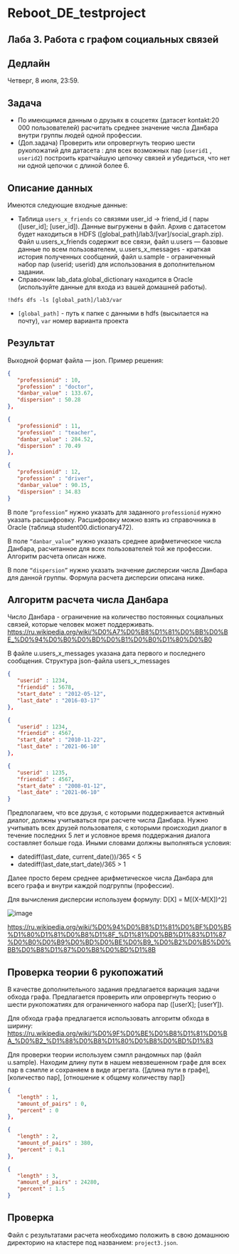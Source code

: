 # Reboot_DE_testproject

## Лаба 3. Работа с графом социальных связей

## Дедлайн

Четверг, 8 июля, 23:59.

## Задача

* По имеющимся данным о друзьях в соцсетях (датасет kontakt:20 000 пользователей) расчитать среднее значение числа Данбара внутри группы людей одной профессии.
* (Доп.задача) Проверить или опровергнуть теорию шести рукопожатий для датасета : для всех возможных пар (`userid1` , `userid2`) построить кратчайшую цепочку связей и убедиться, что нет ни одной цепочки с длиной более 6.

## Описание данных

Имеются следующие входные данные:

* Таблица `users_x_friends` со связями user_id -> friend_id ( пары ([user_id]; [user_id]). Данные выгружены в файл.
   Архив с датасетом будет находиться в HDFS ([global_path]/lab3/[var]/social_graph.zip). Файл u.users_x_friends содержит все связи, файл u.users — базовые данные по всем пользователем,      u.users_x_messages - краткая история полученных сообщений, файл u.sample - ограниченный набор пар (userid; userid) для использования в дополнительном задании.
* Справочник lab_data.global_dictionary находится в Oracle (используйте данные для входа из вашей домашней работы). 

`!hdfs dfs -ls [global_path]/lab3/var`
* `[global_path]` - путь к папке с данными в hdfs (высылается на почту), `var` номер варианта проекта

## Результат

Выходной формат файла — json. Пример решения:

```json
{
   "professionid" : 10,
   "profession" : "doctor",
   "danbar_value" : 133.67,
   "dispersion" : 50.28
},

{
   "professionid" : 11,
   "profession" : "teacher",
   "danbar_value" : 284.52,
   "dispersion" : 70.49
},

{
   "professionid" : 12,
   "profession" : "driver",
   "danbar_value" : 90.15,
   "dispersion" : 34.83
}
```

В поле `“profession”` нужно указать для заданного `professionid` нужно указать расшифровку. Расшифровку можно взять из справочника в Oracle (таблица student00.dictionary472).

В поле `“danbar_value”` нужно указать среднее арифметическое числа Данбара, расчитанное для всех пользователей той же профессии. Алгоритм расчета описан ниже.

В поле `“dispersion”` нужно указать значение дисперсии числа Данбара для данной группы. Формула расчета дисперсии описана ниже.

## Алгоритм расчета числа Данбара

Число Данбара - ограничение на количество постоянных социальных связей, которые человек может поддерживать. 
https://ru.wikipedia.org/wiki/%D0%A7%D0%B8%D1%81%D0%BB%D0%BE_%D0%94%D0%B0%D0%BD%D0%B1%D0%B0%D1%80%D0%B0

В файле u.users_x_messages указана дата первого и последнего сообщения. Структура json-файла users_x_messages

```json
{
   "userid" : 1234,
   "friendid" : 5678,
   "start_date" : "2012-05-12",
   "last_date" : "2016-03-17"
},

{
   "userid" : 1234,
   "friendid" : 4567,
   "start_date" : "2010-11-22",
   "last_date" : "2021-06-10"
},

{
   "userid" : 1235,
   "friendid" : 4567,
   "start_date" : "2008-01-12",
   "last_date" : "2021-06-10"
}
```
Предполагаем, что все друзья, с которыми поддерживается активный диалог, должны учитываться при расчете числа Данбара.
Нужно учитывать всех друзей пользователя, с которыми происходил диалог в течение последних 5 лет и условное время поддержания диалога составляет больше года.
Иными словами должны выполняться условия:

* datediff(last_date, current_date())/365 < 5
* datediff(last_date,start_date)/365 > 1

Далее просто берем среднее арифметическое числа Данбара для всего графа и внутри каждой подгруппы (профессии).

Для вычисления дисперсии используем формулу: D[X] = M[(X-M[X])^2]

![image](https://user-images.githubusercontent.com/49373421/121674532-d9b24980-caba-11eb-9cdf-3ec373896d7e.png)

https://ru.wikipedia.org/wiki/%D0%94%D0%B8%D1%81%D0%BF%D0%B5%D1%80%D1%81%D0%B8%D1%8F_%D1%81%D0%BB%D1%83%D1%87%D0%B0%D0%B9%D0%BD%D0%BE%D0%B9_%D0%B2%D0%B5%D0%BB%D0%B8%D1%87%D0%B8%D0%BD%D1%8B

## Проверка теории 6 рукопожатий

В качестве дополнительного задания предлагается вариация задачи обхода графа.
Предлагается проверить или опровергнуть теорию о шести рукопожатиях для ограниченного набора пар ([userX]; [userY]).

Для обхода графа предлагается использовать алгоритм обхода в ширину:
https://ru.wikipedia.org/wiki/%D0%9F%D0%BE%D0%B8%D1%81%D0%BA_%D0%B2_%D1%88%D0%B8%D1%80%D0%B8%D0%BD%D1%83

Для проверки теории используем сэмпл рандомных пар (файл u.sample). 
Находим длину пути в нашем невзвешенном графе для всех пар в сэмпле и сохраняем в виде агрегата.
{[длина пути в графе], [количество пар], [отношение к общему количеству пар]}

```json
{
   "length" : 1,
   "amount_of_pairs" : 0,
   "percent" : 0
},

{
   "length" : 2,
   "amount_of_pairs" : 380,
   "percent" : 0.1
},

{
   "length" : 3,
   "amount_of_pairs" : 24280,
   "percent" : 1.5
}
```

## Проверка

Файл с результатами расчета необходимо положить в свою домашнюю директорию на кластере под названием: `project3.json`.
